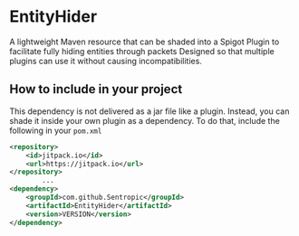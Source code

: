 # EntityHider
A lightweight Maven resource that can be shaded into a Spigot Plugin to facilitate fully hiding entities through packets
Designed so that multiple plugins can use it without causing incompatibilities.

## How to include in your project
This dependency is not delivered as a jar file like a plugin. Instead, you can shade it inside your own plugin
as a dependency. To do that, include the following in your `pom.xml`

```xml
<repository>
    <id>jitpack.io</id>
    <url>https://jitpack.io</url>
</repository>
        ...
<dependency>
    <groupId>com.github.Sentropic</groupId>
    <artifactId>EntityHider</artifactId>
    <version>VERSION</version>
</dependency>
```